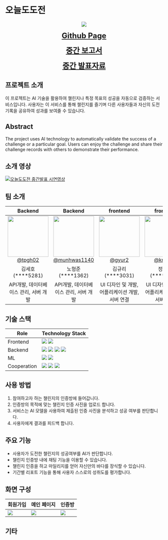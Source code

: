 # 오늘도도전


<div align="center">
    <img src="https://github.com/kookmin-sw/capstone-2024-16/assets/65213245/6b57b41e-19d4-47bf-8bd7-5ff441bcfe99"></center>
</div>

<p align="center">
    <a href="https://kookmin-sw.github.io/capstone-2024-16" style="font-size: x-large;"><b>Github Page</b></a>
</p>  

<p align="center">
    <a href="https://drive.google.com/file/d/1D0uxyifycxhBjRtZuRIGbo6RNMSQ4kTw/view?usp=drive_link" style="font-size: x-large;"><b>중간 보고서</b></a>
</p>

<p align="center">  
    <a href="https://drive.google.com/file/d/1E9_frmK_87SDY9VDubHwXtmRLpOUWvSl/view?usp=drive_link" style="font-size: x-large;"><b>중간 발표자료</b></a>
</p>

## 프로젝트 소개


이 프로젝트는 AI 기술을 활용하여 챌린지나 특정 목표의 성공을 자동으로 검증하는 서비스입니다. 사용자는 이 서비스를 통해 챌린지를 즐기며 다른 사용자들과 자신의 도전 기록을 공유하여 성과를 보여줄 수 있습니다.

  
##  Abstract


The project uses AI technology to automatically validate the success of a challenge or a particular goal. Users can enjoy the challenge and share their challenge records with others to demonstrate their performance.
     
  
## 소개 영상


[![오늘도도전 중간발표 시연영상](https://github.com/kookmin-sw/capstone-2024-16/assets/65213245/7852258a-01fd-4c5a-b1cd-c5533e61b5d0)](https://youtu.be/MZwkqfBD4eQ&ab_channel=%E2%80%8D정수현%28학부생-소프트웨어전공%29)


## 팀 소개


| Backend | Backend | frontend | frontend | AI |
|:---------:|:---------:|:---------:|:---------:|:--------:|
| [<img src="https://github.com/kookmin-sw/capstone-2024-16/assets/65213245/f46bf906-44b2-478b-b26d-bd37e18bdfc4" height=130 width=130> <br/> @tpgh02](https://github.com/tpgh02) | [<img src="https://github.com/kookmin-sw/capstone-2024-16/assets/65213245/0728a3ed-db8a-4c0c-8905-a623298f96ec" height=130 width=130> <br/> @munhwas1140](https://github.com/munhwas1140) | [<img src="https://github.com/kookmin-sw/capstone-2024-16/assets/65213245/3a74e94f-c157-4a16-973c-8c0bd06a052d" height=130 width=130> <br/> @gyur2](https://github.com/gyur2) | [<img src="https://github.com/kookmin-sw/capstone-2024-16/assets/65213245/4fb96048-4529-421b-8814-f8a336799987" height=130 width=130> <br/> @kmujsh](https://github.com/kmujsh) | [<img src="https://github.com/kookmin-sw/capstone-2024-16/assets/65213245/274ad6c0-e2b2-4752-a172-96ed13859248" height=130 width=130> <br/> @srcho01](https://github.com/srcho01) |
| 김세호(****5281) | 노형준(****1362) | 김규리(****3031) | 정수현(****3079) | 조서림(****3085) |
| API개발, 데이터베이스 관리, 서버 개발 | API개발, 데이터베이스 관리, 서버 개발 | UI 디자인 및 개발, 어플리케이션 개발, 서버 연결 | UI 디자인 및 개발, 어플리케이션 개발, 서버 연결 | 데이터 수집 및 분석, AI 모델 구현 |

## 기술 스택

| Role | Technology Stack|
| --- |---|
| Frontend | <img src="https://img.shields.io/badge/Flutter-02569B?style=for-the-badge&logo=flutter&logoColor=white">  <img src="https://img.shields.io/badge/Figma-F24E1E?style=for-the-badge&logo=figma&logoColor=white"> |
| Backend  | <img src="https://img.shields.io/badge/Spring-6DB33F?style=for-the-badge&logo=spring&logoColor=white">  <img src="https://img.shields.io/badge/Spring Boot-6DB33F?style=for-the-badge&logo=springboot&logoColor=white">  <img src="https://img.shields.io/badge/AWS EC2-FF9900?style=for-the-badge&logo=amazonec2&logoColor=white">  <img src="https://img.shields.io/badge/AWS S3-569A31?style=for-the-badge&logo=amazons3&logoColor=white"> |
| ML | <img src="https://img.shields.io/badge/Python-3776AB?style=for-the-badge&logo=python&logoColor=white">  <img src="https://img.shields.io/badge/PyTorch-EE4C2C?style=for-the-badge&logo=pytorch&logoColor=white"> |
| Cooperation | <img src="https://img.shields.io/badge/Github-181717?style=for-the-badge&logo=github&logoColor=white">  <img src="https://img.shields.io/badge/Notion-000000?style=for-the-badge&logo=notion&logoColor=white"> <img src="https://img.shields.io/badge/Slack-4A154B?style=for-the-badge&logo=slack&logoColor=white"> |

## 사용 방법


1. 참여하고자 하는 챌린지의 인증방에 들어갑니다.
2. 인증방의 목적에 맞는 챌린지 인증 사진을 업로드 합니다.
3. 서비스는 AI 모델을 사용하여 제출된 인증 사진을 분석하고 성공 여부를 판단합니다.
4. 사용자에게 결과를 피드백 합니다.


## 주요 기능

- 사용자가 도전한 챌린지의 성공여부를 AI가 판단합니다.
- 챌린지 인증방 내에 채팅 기능을 이용할 수 있습니다.
- 챌린지 인증을 하고 마일리지를 얻어 자신만의 바다를 장식할 수 있습니다.
- 기간별 리포트 기능을 통해 사용자 스스로의 성취도를 평가합니다.

## 화면 구성

| 회원가입 | 메인 페이지 | 인증방 |
|---|---|---|
|<img src="https://github.com/tpgh02/capstone-2024-16/assets/65213245/f060e0b1-903a-4352-9185-dcb8dd2bf46b">|<img src="https://github.com/tpgh02/capstone-2024-16/assets/65213245/9534f1b0-e4ae-4357-8ce1-77d8e87de387">|<img src="https://github.com/tpgh02/capstone-2024-16/assets/65213245/afb654cc-091f-4e4a-969a-f6b1b10dbd89">|


## 기타

